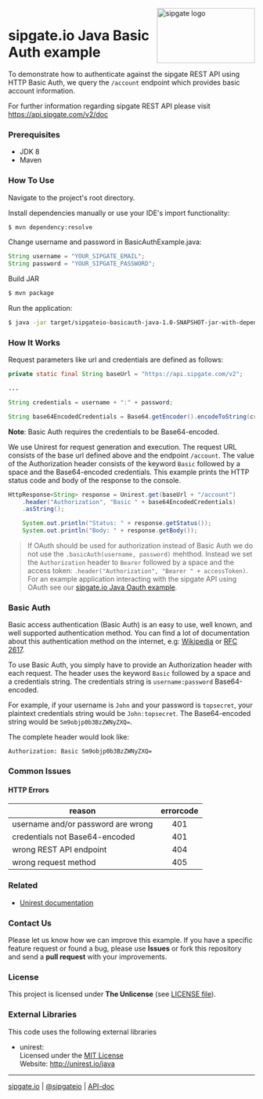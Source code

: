 <img src="https://www.sipgatedesign.com/wp-content/uploads/wort-bildmarke_positiv_2x.jpg" alt="sipgate logo" title="sipgate" align="right" height="112" width="200"/>


# sipgate.io Java Basic Auth example

To demonstrate how to authenticate against the sipgate REST API using HTTP Basic Auth, 
we query the `/account` endpoint which provides basic account information.

For further information regarding sipgate REST API please visit https://api.sipgate.com/v2/doc


### Prerequisites
+ JDK 8
+ Maven


### How To Use
Navigate to the project's root directory.

Install dependencies manually or use your IDE's import functionality:
```bash
$ mvn dependency:resolve
```

Change username and password in BasicAuthExample.java:
```java
String username = "YOUR_SIPGATE_EMAIL";
String password = "YOUR_SIPGATE_PASSWORD";
```

Build JAR
```bash
$ mvn package
```

Run the application:
```bash
$ java -jar target/sipgateio-basicauth-java-1.0-SNAPSHOT-jar-with-dependencies.jar
```


### How It Works
Request parameters like url and credentials are defined as follows:
```java
private static final String baseUrl = "https://api.sipgate.com/v2";

...

String credentials = username + ":" + password;

String base64EncodedCredentials = Base64.getEncoder().encodeToString(credentials.getBytes());
```
**Note**: Basic Auth requires the credentials to be Base64-encoded. 

We use Unirest for request generation and execution.
The request URL consists of the base url defined above and the endpoint `/account`.
The value of the Authorization header consists of the keyword `Basic` followed by a space and the Base64-encoded credentials.
This example prints the HTTP status code and body of the response to the console.
```java
HttpResponse<String> response = Unirest.get(baseUrl + "/account")
	.header("Authorization", "Basic " + base64EncodedCredentials)
	.asString();

	System.out.println("Status: " + response.getStatus());
	System.out.println("Body: " + response.getBody());
```

> If OAuth should be used for authorization instead of Basic Auth we do not use the `.basicAuth(username, password)` mehthod. Instead we set the `Authorization` header to `Bearer` followed by a space and the access token: `.header("Authorization", "Bearer " + accessToken)`. For an example application interacting with the sipgate API using OAuth see our [sipgate.io Java Oauth example](https://github.com/sipgate-io/sipgateio-oauth-java).


### Basic Auth
Basic access authentication (Basic Auth) is an easy to use, well known, and well supported authentication method. 
You can find a lot of documentation about this authentication method on the internet, e.g: [Wikipedia](https://en.wikipedia.org/wiki/Basic_access_authentication) or [RFC 2617](https://www.ietf.org/rfc/rfc2617.txt).

To use Basic Auth, you simply have to provide an Authorization header with each request. 
The header uses the keyword `Basic` followed by a space and a credentials string. 
The credentials string is `username:password` Base64-encoded.

For example, if your username is `John` and your password is `topsecret`, 
your plaintext credentials string would be `John:topsecret`. 
The Base64-encoded string would be `Sm9objp0b3BzZWNyZXQ=`.

The complete header would look like:

`Authorization: Basic Sm9objp0b3BzZWNyZXQ=`


### Common Issues

#### HTTP Errors
| reason | errorcode | 
| ------------- |:-------------:|
| username and/or password are wrong | 401 |
| credentials not Base64-encoded | 401 |
| wrong REST API endpoint | 404 |
| wrong request method | 405 |


### Related

+ [Unirest documentation](http://unirest.io/)


### Contact Us
Please let us know how we can improve this example. 
If you have a specific feature request or found a bug, please use **Issues** or fork this repository and send a **pull request** with your improvements.


### License
This project is licensed under **The Unlicense** (see [LICENSE file](./LICENSE)).


### External Libraries
This code uses the following external libraries

+ unirest:  
    Licensed under the [MIT License](https://opensource.org/licenses/MIT)  
    Website: http://unirest.io/java


----

[sipgate.io](https://www.sipgate.io) | [@sipgateio](https://twitter.com/sipgateio) | [API-doc](https://api.sipgate.com/v2/doc)
